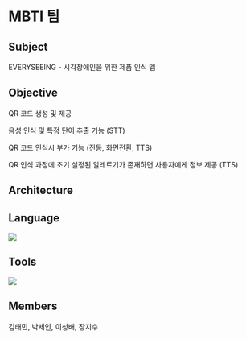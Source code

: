 # MBTI 팀
## Subject

EVERYSEEING - 시각장애인을 위한 제품 인식 앱

## Objective 

QR 코드 생성 및 제공

음성 인식 및 특정 단어 추출 기능 (STT) 

QR 코드 인식시 부가 기능 (진동, 화면전환, TTS)

QR 인식 과정에 초기 설정된 알레르기가 존재하면 사용자에게 정보 제공 (TTS)



## Architecture


## Language

<img src="https://img.shields.io/badge/Swift-F05138?style=flat-square&logo=Swift&logoColor=white"/> 

## Tools

<img src="https://img.shields.io/badge/Xcode-147EFB?style=flat-square&logo=Xcode&logoColor=white"/>

## Members

김태민, 박세인, 이성배, 장지수

